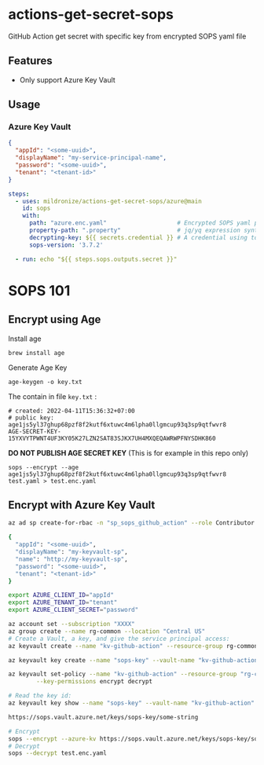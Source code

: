 # actions-get-secret-sops
GitHub Action get secret with specific key from encrypted SOPS yaml file

## Features
- Only support Azure Key Vault

## Usage

### Azure Key Vault

```json
{
  "appId": "<some-uuid>",
  "displayName": "my-service-principal-name",
  "password": "<some-uuid>",
  "tenant": "<tenant-id>"
}
```

```yaml
steps:
  - uses: mildronize/actions-get-secret-sops/azure@main
    id: sops
    with:
      path: "azure.enc.yaml"                    # Encrypted SOPS yaml path
      property-path: ".property"                # jq/yq expression syntax for getting a particular value
      decrypting-key: ${{ secrets.credential }} # A credential using to decrypt a Encrypted SOPS yaml file
      sops-version: '3.7.2'

  - run: echo "${{ steps.sops.outputs.secret }}"
```


# SOPS 101


## Encrypt using Age

Install age

```
brew install age
```

Generate Age Key

```
age-keygen -o key.txt
```

The contain in file `key.txt` :

```
# created: 2022-04-11T15:36:32+07:00
# public key: age1js5yl37ghup68pzf8f2kutf6xtuwc4m6lpha0llgmcup93q3sp9qtfwvr8
AGE-SECRET-KEY-15YXVYTPWNT4UF3KY05K27LZN2SAT83SJKX7UH4MXQEQAWRWPFNYSDHK860
```

**DO NOT PUBLISH AGE SECRET KEY** (This is for example in this repo only)

```
sops --encrypt --age age1js5yl37ghup68pzf8f2kutf6xtuwc4m6lpha0llgmcup93q3sp9qtfwvr8 test.yaml > test.enc.yaml
```

## Encrypt with Azure Key Vault

```bash
az ad sp create-for-rbac -n "sp_sops_github_action" --role Contributor --scopes /subscriptions/[Subscription ID]/resourceGroups/[resource_Group_name]/providers/Microsoft.KeyVault/vaults/[vault_name]

{
  "appId": "<some-uuid>",
  "displayName": "my-keyvault-sp",
  "name": "http://my-keyvault-sp",
  "password": "<some-uuid>",
  "tenant": "<tenant-id>"
}

export AZURE_CLIENT_ID="appId"
export AZURE_TENANT_ID="tenant"
export AZURE_CLIENT_SECRET="password"
```

```bash
az account set --subscription "XXXX"
az group create --name rg-common --location "Central US"
# Create a Vault, a key, and give the service principal access:
az keyvault create --name "kv-github-action" --resource-group rg-common --location "Central US"

az keyvault key create --name "sops-key" --vault-name "kv-github-action" --protection software --ops encrypt decrypt

az keyvault set-policy --name "kv-github-action" --resource-group "rg-common" --spn $AZURE_CLIENT_ID \
        --key-permissions encrypt decrypt

# Read the key id:
az keyvault key show --name "sops-key" --vault-name "kv-github-action" --query key.kid

https://sops.vault.azure.net/keys/sops-key/some-string

# Encrypt
sops --encrypt --azure-kv https://sops.vault.azure.net/keys/sops-key/some-string test.yaml > test.enc.yaml
# Decrypt
sops --decrypt test.enc.yaml
```